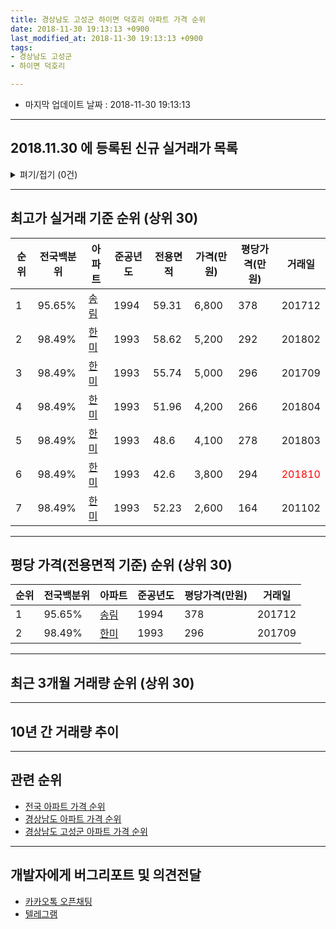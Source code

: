 ```yaml
---
title: 경상남도 고성군 하이면 덕호리 아파트 가격 순위
date: 2018-11-30 19:13:13 +0900
last_modified_at: 2018-11-30 19:13:13 +0900
tags:
- 경상남도 고성군
- 하이면 덕호리

---
```


* 마지막 업데이트 날짜 : 2018-11-30 19:13:13

---

## 2018.11.30 에 등록된 신규 실거래가 목록

<details>
<summary>펴기/접기 (0건)</summary>
<div markdown="1">

|아파트|전국백분위|준공년도|전용면적|가격(만원)|평당가격(만원)|거래일|
|---|---|---|---|---|---|---|
|없음|||||||


</div>
</details>

---

## 최고가 실거래 기준 순위 (상위 30)


|순위|전국백분위|아파트|준공년도|전용면적|가격(만원)|평당가격(만원)|거래일|
|---|---|---|---|---|---|---|---|
|1|95.65%|[송림](https://search.naver.com/search.naver?query=%EA%B2%BD%EC%83%81%EB%82%A8%EB%8F%84+%EA%B3%A0%EC%84%B1%EA%B5%B0+%ED%95%98%EC%9D%B4%EB%A9%B4+%EB%8D%95%ED%98%B8%EB%A6%AC+%EC%86%A1%EB%A6%BC)|1994|59.31|6,800|378|201712|
|2|98.49%|[한미](https://search.naver.com/search.naver?query=%EA%B2%BD%EC%83%81%EB%82%A8%EB%8F%84+%EA%B3%A0%EC%84%B1%EA%B5%B0+%ED%95%98%EC%9D%B4%EB%A9%B4+%EB%8D%95%ED%98%B8%EB%A6%AC+%ED%95%9C%EB%AF%B8)|1993|58.62|5,200|292|201802|
|3|98.49%|[한미](https://search.naver.com/search.naver?query=%EA%B2%BD%EC%83%81%EB%82%A8%EB%8F%84+%EA%B3%A0%EC%84%B1%EA%B5%B0+%ED%95%98%EC%9D%B4%EB%A9%B4+%EB%8D%95%ED%98%B8%EB%A6%AC+%ED%95%9C%EB%AF%B8)|1993|55.74|5,000|296|201709|
|4|98.49%|[한미](https://search.naver.com/search.naver?query=%EA%B2%BD%EC%83%81%EB%82%A8%EB%8F%84+%EA%B3%A0%EC%84%B1%EA%B5%B0+%ED%95%98%EC%9D%B4%EB%A9%B4+%EB%8D%95%ED%98%B8%EB%A6%AC+%ED%95%9C%EB%AF%B8)|1993|51.96|4,200|266|201804|
|5|98.49%|[한미](https://search.naver.com/search.naver?query=%EA%B2%BD%EC%83%81%EB%82%A8%EB%8F%84+%EA%B3%A0%EC%84%B1%EA%B5%B0+%ED%95%98%EC%9D%B4%EB%A9%B4+%EB%8D%95%ED%98%B8%EB%A6%AC+%ED%95%9C%EB%AF%B8)|1993|48.6|4,100|278|201803|
|6|98.49%|[한미](https://search.naver.com/search.naver?query=%EA%B2%BD%EC%83%81%EB%82%A8%EB%8F%84+%EA%B3%A0%EC%84%B1%EA%B5%B0+%ED%95%98%EC%9D%B4%EB%A9%B4+%EB%8D%95%ED%98%B8%EB%A6%AC+%ED%95%9C%EB%AF%B8)|1993|42.6|3,800|294|<span style="color:red">201810</span>|
|7|98.49%|[한미](https://search.naver.com/search.naver?query=%EA%B2%BD%EC%83%81%EB%82%A8%EB%8F%84+%EA%B3%A0%EC%84%B1%EA%B5%B0+%ED%95%98%EC%9D%B4%EB%A9%B4+%EB%8D%95%ED%98%B8%EB%A6%AC+%ED%95%9C%EB%AF%B8)|1993|52.23|2,600|164|201102|


---

## 평당 가격(전용면적 기준) 순위 (상위 30)


|순위|전국백분위|아파트|준공년도|평당가격(만원)|거래일|
|---|---|---|---|---|---|
|1|95.65%|[송림](https://search.naver.com/search.naver?query=%EA%B2%BD%EC%83%81%EB%82%A8%EB%8F%84+%EA%B3%A0%EC%84%B1%EA%B5%B0+%ED%95%98%EC%9D%B4%EB%A9%B4+%EB%8D%95%ED%98%B8%EB%A6%AC+%EC%86%A1%EB%A6%BC)|1994|378|201712|
|2|98.49%|[한미](https://search.naver.com/search.naver?query=%EA%B2%BD%EC%83%81%EB%82%A8%EB%8F%84+%EA%B3%A0%EC%84%B1%EA%B5%B0+%ED%95%98%EC%9D%B4%EB%A9%B4+%EB%8D%95%ED%98%B8%EB%A6%AC+%ED%95%9C%EB%AF%B8)|1993|296|201709|


---

## 최근 3개월 거래량 순위 (상위 30)


<div style="width:100%;">
    <canvas id="deal_count_ranking" height="250"></canvas>
</div>


<script>
new Chart(document.getElementById("deal_count_ranking"), {
    type: 'horizontalBar',
    data: {
        labels: ['한미'],
        datasets: [{
            label: '실거래 수',
            data: [1],
            borderColor: "rgba(255, 0, 128, 1)",
            backgroundColor: "rgba(255, 0, 128, 0.5)",
            fill: false,
        }]
    },
    options: {
        responsive: true,
        title: {
            display: true,
            text: '최근 3개월 거래량 순위'
        },
        tooltips: {
            mode: 'index',
            intersect: false,
            callbacks: {
                title: function(tooltipItems, data) {
                    return "실거래 수:";
                },
                label: function(tooltipItem, data) {
                    return data.labels[tooltipItem.index] + ": " + tooltipItem.xLabel;
                }
            }
        },
        hover: {
            mode: 'nearest',
            intersect: true
        },
        scales: {
            xAxes: [{
                display: true,
                scaleLabel: {
                    display: true,
                    labelString: '실거래 수'
                },
                ticks: {
                    suggestedMin: 0,
                }
            }],
            yAxes: [{
                display: true,
                ticks: {
                    autoSkip: false,
                    callback: function(value, index, values) {
                        if (value.length > 15)
                            return value.substr(0, 13) + "...";
                        else
                            return value;
                    }
                },
                scaleLabel: {
                    display: false,
                }
            }]
        }
    }
});

</script>


---

## 10년 간 거래량 추이


<div style="width:100%;">
    <canvas id="deal_progress" height="250"></canvas>
</div>

<script>
new Chart(document.getElementById("deal_progress"), {
    type: 'line',
    data: {
        labels: ['200811','200812','200901','200902','200903','200904','200905','200906','200907','200908','200909','200910','200911','200912','201001','201002','201003','201004','201005','201006','201007','201008','201009','201010','201011','201012','201101','201102','201103','201104','201105','201106','201107','201108','201109','201110','201111','201112','201201','201202','201203','201204','201205','201206','201207','201208','201209','201210','201211','201212','201301','201302','201303','201304','201305','201306','201307','201308','201309','201310','201311','201312','201401','201402','201403','201404','201405','201406','201407','201408','201409','201410','201411','201412','201501','201502','201503','201504','201505','201506','201507','201508','201509','201510','201511','201512','201601','201602','201603','201604','201605','201606','201607','201608','201609','201610','201611','201612','201701','201702','201703','201704','201705','201706','201707','201708','201709','201710','201711','201712','201801','201802','201803','201804','201805','201806','201807','201808','201809','201810','201811'],
        datasets: [{
            label: '실거래 수',
            pointRadius: 1,
            data: [0, 0, 0, 0, 0, 0, 1, 0, 0, 1, 1, 3, 1, 1, 0, 0, 2, 1, 1, 1, 2, 1, 0, 0, 1, 1, 0, 2, 1, 2, 1, 1, 0, 2, 1, 0, 1, 1, 0, 4, 1, 1, 4, 0, 0, 1, 1, 0, 1, 1, 0, 0, 0, 2, 1, 1, 0, 1, 1, 2, 1, 1, 0, 0, 1, 2, 0, 0, 1, 1, 1, 0, 1, 0, 0, 1, 1, 2, 0, 1, 0, 0, 0, 0, 2, 3, 1, 1, 0, 0, 1, 0, 0, 0, 0, 0, 0, 0, 0, 2, 1, 0, 2, 0, 1, 2, 1, 1, 1, 1, 2, 2, 2, 1, 0, 0, 0, 1, 0, 1, 0],
            borderColor: "rgba(255, 201, 14, 1)",
            backgroundColor: "rgba(255, 201, 14, 0.5)",
            fill: true,
        }]
    },
    options: {
        responsive: true,
        title: {
            display: true,
            text: '10년간 거래량 추이'
        },
        tooltips: {
            mode: 'index',
            intersect: false,
        },
        hover: {
            mode: 'nearest',
            intersect: true
        },
        scales: {
            xAxes: [{
                display: true,
                scaleLabel: {
                    display: true,
                    labelString: '년/월'
                }
            }],
            yAxes: [{
                display: true,
                ticks: {
                    suggestedMin: 0,
                },
                scaleLabel: {
                    display: true,
                    labelString: '실거래 수'
                }
            }]
        }
    }
});

</script>


---

## 관련 순위

- [전국 아파트 가격 순위](https://inasie.github.io/apt-ranking/전국)
- [경상남도 아파트 가격 순위](https://inasie.github.io/apt-ranking/경상남도)
- [경상남도 고성군 아파트 가격 순위](https://inasie.github.io/apt-ranking/경상남도-고성군)


---

## 개발자에게 버그리포트 및 의견전달

- [카카오톡 오픈채팅](https://open.kakao.com/o/gLJUAP4)
- [텔레그램](https://t.me/inasie)

